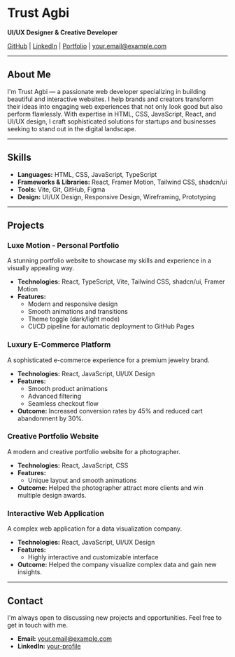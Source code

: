 # Trust Agbi

**UI/UX Designer & Creative Developer**

[GitHub](https://github.com/TrustAgbi) | [LinkedIn](https://www.linkedin.com/in/your-profile) | [Portfolio](https://trustagbi.github.io/trust-agbi-luxe-motion/) | your.email@example.com

---

## About Me

I'm Trust Agbi — a passionate web developer specializing in building beautiful and interactive websites. I help brands and creators transform their ideas into engaging web experiences that not only look good but also perform flawlessly. With expertise in HTML, CSS, JavaScript, React, and UI/UX design, I craft sophisticated solutions for startups and businesses seeking to stand out in the digital landscape.

---

## Skills

*   **Languages:** HTML, CSS, JavaScript, TypeScript
*   **Frameworks & Libraries:** React, Framer Motion, Tailwind CSS, shadcn/ui
*   **Tools:** Vite, Git, GitHub, Figma
*   **Design:** UI/UX Design, Responsive Design, Wireframing, Prototyping

---

## Projects

### Luxe Motion - Personal Portfolio

A stunning portfolio website to showcase my skills and experience in a visually appealing way.

*   **Technologies:** React, TypeScript, Vite, Tailwind CSS, shadcn/ui, Framer Motion
*   **Features:**
    *   Modern and responsive design
    *   Smooth animations and transitions
    *   Theme toggle (dark/light mode)
    *   CI/CD pipeline for automatic deployment to GitHub Pages

### Luxury E-Commerce Platform

A sophisticated e-commerce experience for a premium jewelry brand.

*   **Technologies:** React, JavaScript, UI/UX Design
*   **Features:**
    *   Smooth product animations
    *   Advanced filtering
    *   Seamless checkout flow
*   **Outcome:** Increased conversion rates by 45% and reduced cart abandonment by 30%.

### Creative Portfolio Website

A modern and creative portfolio website for a photographer.

*   **Technologies:** React, JavaScript, CSS
*   **Features:**
    *   Unique layout and smooth animations
*   **Outcome:** Helped the photographer attract more clients and win multiple design awards.

### Interactive Web Application

A complex web application for a data visualization company.

*   **Technologies:** React, JavaScript, UI/UX Design
*   **Features:**
    *   Highly interactive and customizable interface
*   **Outcome:** Helped the company visualize complex data and gain new insights.

---

## Contact

I'm always open to discussing new projects and opportunities. Feel free to get in touch with me.

*   **Email:** your.email@example.com
*   **LinkedIn:** [your-profile](https://www.linkedin.com/in/your-profile)

